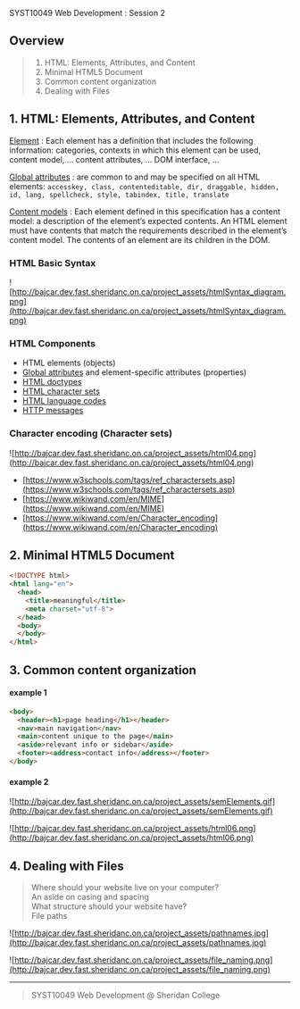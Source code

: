 SYST10049 Web Development
: Session 2


## Overview
> 1. HTML: Elements, Attributes, and Content
> 2. Minimal HTML5 Document
> 3. Common content organization
> 4. Dealing with Files

## 1. HTML: Elements, Attributes, and Content

[Element](https://www.w3.org/TR/html52/dom.html#element-definitions)
: Each element has a definition that includes the following information: categories, contexts in which this element can be used, content model, &hellip; content attributes, &hellip; DOM interface, &hellip; 

[Global attributes](https://www.w3.org/TR/html52/dom.html#global-attributes)
: are common to and may be specified on all HTML elements:  `accesskey, class, contenteditable, dir, draggable, hidden, id, lang, spellcheck, style, tabindex, title, translate`

[Content models](https://www.w3.org/TR/html52/dom.html#content-models)
: Each element defined in this specification has a content model: a description of the element’s expected contents. An HTML element must have contents that match the requirements described in the element’s content model. The contents of an element are its children in the DOM.


### HTML Basic Syntax
![http://bajcar.dev.fast.sheridanc.on.ca/project_assets/htmlSyntax_diagram.png](http://bajcar.dev.fast.sheridanc.on.ca/project_assets/htmlSyntax_diagram.png)

### HTML Components
* HTML elements (objects)
* [Global attributes](https://www.w3schools.com/tags/ref_standardattributes.asp) and element-specific attributes (properties)
* [HTML doctypes](https://www.w3schools.com/tags/ref_html_dtd.asp)
* [HTML character sets](https://www.w3schools.com/tags/ref_charactersets.asp)
* [HTML language codes](https://www.w3schools.com/tags/ref_language_codes.asp)
* [HTTP messages](https://www.w3schools.com/tags/ref_httpmessages.asp)

### Character encoding (Character sets)
![http://bajcar.dev.fast.sheridanc.on.ca/project_assets/html04.png](http://bajcar.dev.fast.sheridanc.on.ca/project_assets/html04.png)
* [https://www.w3schools.com/tags/ref_charactersets.asp](https://www.w3schools.com/tags/ref_charactersets.asp)
* [https://www.wikiwand.com/en/MIME](https://www.wikiwand.com/en/MIME)
* [https://www.wikiwand.com/en/Character_encoding](https://www.wikiwand.com/en/Character_encoding)

## 2. Minimal HTML5 Document
~~~html
<!DOCTYPE html>
<html lang="en">
  <head>
    <title>meaningful</title>
    <meta charset="utf-8">
  </head>
  <body>
  </body>
</html>
~~~
## 3. Common content organization
#### example 1
~~~html
<body>
  <header><h1>page heading</h1></header>
  <nav>main navigation</nav>
  <main>content unique to the page</main>
  <aside>relevant info or sidebar</aside>
  <footer><address>contact info</address></footer>
</body>
~~~
#### example 2
![http://bajcar.dev.fast.sheridanc.on.ca/project_assets/semElements.gif](http://bajcar.dev.fast.sheridanc.on.ca/project_assets/semElements.gif)

![http://bajcar.dev.fast.sheridanc.on.ca/project_assets/html06.png](http://bajcar.dev.fast.sheridanc.on.ca/project_assets/html06.png)

## 4. Dealing with Files
> Where should your website live on your computer?  
> An aside on casing and spacing  
> What structure should your website have?  
> File paths

![http://bajcar.dev.fast.sheridanc.on.ca/project_assets/pathnames.jpg](http://bajcar.dev.fast.sheridanc.on.ca/project_assets/pathnames.jpg)


![http://bajcar.dev.fast.sheridanc.on.ca/project_assets/file_naming.png](http://bajcar.dev.fast.sheridanc.on.ca/project_assets/file_naming.png)

---
> SYST10049 Web Development @ Sheridan College
